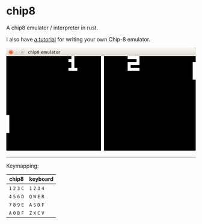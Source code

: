 # chip8

A chip8 emulator / interpreter in rust.

I also have [a tutorial](https://medium.com/@coreytaylor_19358/building-a-chip8-emulator-in-rust-c357a941b8c9#.8qn1d04x3) for writing your own Chip-8 emulator.

![screenshot of this Chip-8 emulator playing Pong](chip8.jpg?raw=true "The Chip-8 Emulator playing Pong")

---

Keymapping:

|      chip8      |     keyboard    |
|-----------------|-----------------|
| `1` `2` `3` `C` | `1` `2` `3` `4` |
| `4` `5` `6` `D` | `Q` `W` `E` `R` |
| `7` `8` `9` `E` | `A` `S` `D` `F` |
| `A` `0` `B` `F` | `Z` `X` `C` `V` |
